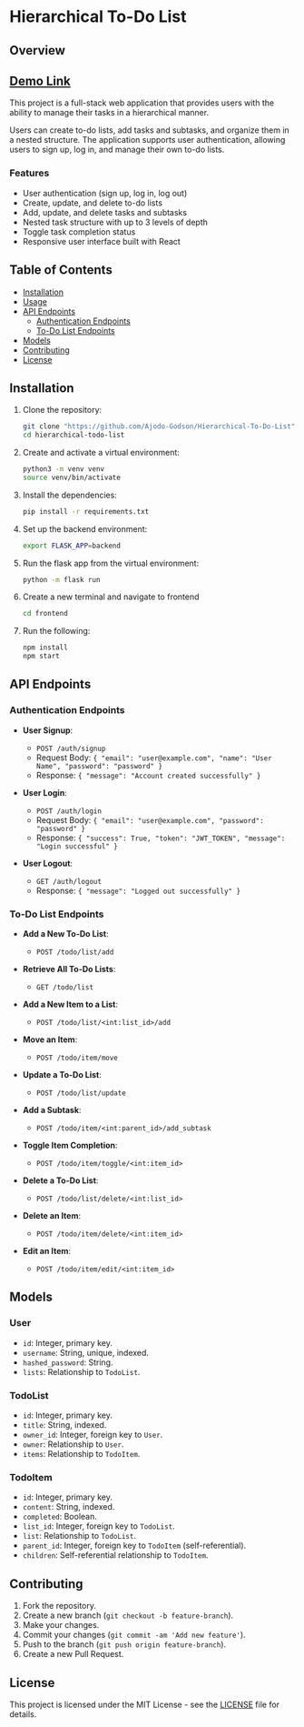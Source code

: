 # Hierarchical To-Do List

 
## Overview
## [Demo Link](https://www.loom.com/share/372c4d84f3e84d37b2d4ddf5e3f8a701?sid=42610339-75b6-4a84-8df5-89c31a539332)

This project is a full-stack web application that provides users with the ability to manage their tasks in a hierarchical manner. 

Users can create to-do lists, add tasks and subtasks, and organize them in a nested structure. The application supports user authentication, allowing users to sign up, log in, and manage their own to-do lists.

### Features

- User authentication (sign up, log in, log out)
- Create, update, and delete to-do lists
- Add, update, and delete tasks and subtasks
- Nested task structure with up to 3 levels of depth
- Toggle task completion status
- Responsive user interface built with React


## Table of Contents

- [Installation](#installation)
- [Usage](#usage)
- [API Endpoints](#api-endpoints)
  - [Authentication Endpoints](#authentication-endpoints)
  - [To-Do List Endpoints](#to-do-list-endpoints)
- [Models](#models)
- [Contributing](#contributing)
- [License](#license)

## Installation

1. Clone the repository:
    ```bash
    git clone "https://github.com/Ajodo-Godson/Hierarchical-To-Do-List"
    cd hierarchical-todo-list
    ```

2. Create and activate a virtual environment:
    ```bash
    python3 -m venv venv
    source venv/bin/activate
    ```

3. Install the dependencies:
    ```bash
    pip install -r requirements.txt
    ```

4. Set up the backend environment:
    ```bash
    export FLASK_APP=backend
    ```
5. Run the flask app from the virtual environment:
    ```bash
    python -m flask run 
    ```
6. Create a new terminal and navigate to frontend
    ```bash
    cd frontend
    ```
7. Run the following: 
    ```bash
    npm install
    npm start
    ```


## API Endpoints

### Authentication Endpoints

- **User Signup**:
    - `POST /auth/signup`
    - Request Body: `{ "email": "user@example.com", "name": "User Name", "password": "password" }`
    - Response: `{ "message": "Account created successfully" }`

- **User Login**:
    - `POST /auth/login`
    - Request Body: `{ "email": "user@example.com", "password": "password" }`
    - Response: `{ "success": True, "token": "JWT_TOKEN", "message": "Login successful" }`

- **User Logout**:
    - `GET /auth/logout`
    - Response: `{ "message": "Logged out successfully" }`

### To-Do List Endpoints

- **Add a New To-Do List**:
    - `POST /todo/list/add`
   

- **Retrieve All To-Do Lists**:
    - `GET /todo/list`
   

- **Add a New Item to a List**:
    - `POST /todo/list/<int:list_id>/add`
   

- **Move an Item**:
    - `POST /todo/item/move`
   

- **Update a To-Do List**:
    - `POST /todo/list/update`
   

- **Add a Subtask**:
    - `POST /todo/item/<int:parent_id>/add_subtask`
    

- **Toggle Item Completion**:
    - `POST /todo/item/toggle/<int:item_id>`
    

- **Delete a To-Do List**:
    - `POST /todo/list/delete/<int:list_id>`
    

- **Delete an Item**:
    - `POST /todo/item/delete/<int:item_id>`
    

- **Edit an Item**:
    - `POST /todo/item/edit/<int:item_id>`
    

## Models

### User

- `id`: Integer, primary key.
- `username`: String, unique, indexed.
- `hashed_password`: String.
- `lists`: Relationship to `TodoList`.

### TodoList

- `id`: Integer, primary key.
- `title`: String, indexed.
- `owner_id`: Integer, foreign key to `User`.
- `owner`: Relationship to `User`.
- `items`: Relationship to `TodoItem`.

### TodoItem

- `id`: Integer, primary key.
- `content`: String, indexed.
- `completed`: Boolean.
- `list_id`: Integer, foreign key to `TodoList`.
- `list`: Relationship to `TodoList`.
- `parent_id`: Integer, foreign key to `TodoItem` (self-referential).
- `children`: Self-referential relationship to `TodoItem`.

## Contributing

1. Fork the repository.
2. Create a new branch (`git checkout -b feature-branch`).
3. Make your changes.
4. Commit your changes (`git commit -am 'Add new feature'`).
5. Push to the branch (`git push origin feature-branch`).
6. Create a new Pull Request.

## License

This project is licensed under the MIT License - see the [LICENSE](LICENSE) file for details.